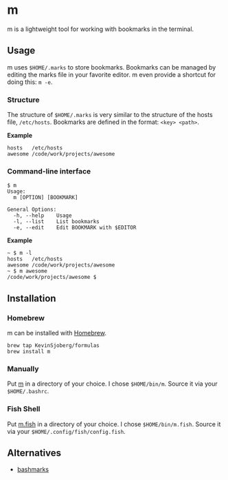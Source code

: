 # m
m is a lightweight tool for working with bookmarks in the terminal.

## Usage
m uses `$HOME/.marks` to store bookmarks. Bookmarks can be managed by editing
the marks file in your favorite editor. m even provide a shortcut for doing
this: `m -e`.

### Structure
The structure of `$HOME/.marks` is very similar to the structure of the hosts
file, `/etc/hosts`. Bookmarks are defined in the format: `<key> <path>`.

**Example**

    hosts   /etc/hosts
    awesome /code/work/projects/awesome

### Command-line interface

    $ m
    Usage:
      m [OPTION] [BOOKMARK]

    General Options:
      -h, --help    Usage
      -l, --list    List bookmarks
      -e, --edit    Edit BOOKMARK with $EDITOR

**Example**

    ~ $ m -l
    hosts   /etc/hosts
    awesome /code/work/projects/awesome
    ~ $ m awesome
    /code/work/projects/awesome $

## Installation

### Homebrew
m can be installed with [Homebrew](http://brew.sh/).

    brew tap KevinSjoberg/formulas
    brew install m

### Manually
Put [m](https://raw.github.com/KevinSjoberg/m/master/m) in a directory of your
choice. I chose `$HOME/bin/m`. Source it via your `$HOME/.bashrc`.

### Fish Shell
Put [m.fish](https://raw.github.com/KevinSjoberg/m/master/m.fish) in a directory of your choice. I chose `$HOME/bin/m.fish`. Source it via your `$HOME/.config/fish/config.fish`.

## Alternatives

  * [bashmarks](https://github.com/huyng/bashmarks)
